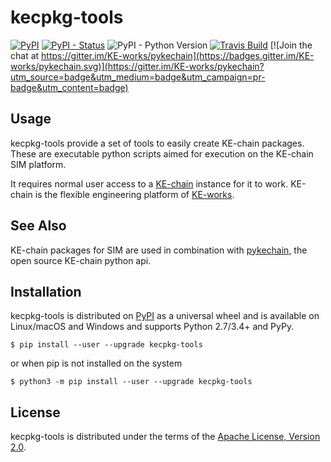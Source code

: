 kecpkg-tools
============

[![PyPI](https://img.shields.io/pypi/v/kecpkg-tools.svg)](https://pypi.python.org/pypi/kecpkg-tools)
[![PyPI - Status](https://img.shields.io/pypi/status/kecpkg-tools.svg)](https://pypi.python.org/pypi/kecpkg-tools)
![PyPI - Python Version](https://img.shields.io/pypi/pyversions/kecpkg-tools.svg)
[![Travis Build](https://travis-ci.org/KE-works/kecpkg-tools.svg?branch=master)](https://travis-ci.org/KE-works/kecpkg-tools)
[![Join the chat at https://gitter.im/KE-works/pykechain](https://badges.gitter.im/KE-works/pykechain.svg)](https://gitter.im/KE-works/pykechain?utm_source=badge&utm_medium=badge&utm_campaign=pr-badge&utm_content=badge)

Usage
-----

kecpkg-tools provide a set of tools to easily create KE-chain packages.
These are executable python scripts aimed for execution on the KE-chain
SIM platform.

It requires normal user access to a [KE-chain](http://www.ke-chain.com)
instance for it to work. KE-chain is the flexible engineering platform
of [KE-works](http://www.ke-works.com).

See Also
--------

KE-chain packages for SIM are used in combination with
[pykechain](https://github.com/KE-works/pykechain), the open source
KE-chain python api.

Installation
------------

kecpkg-tools is distributed on [PyPI](https://pypi.org) as a universal
wheel and is available on Linux/macOS and Windows and supports Python
2.7/3.4+ and PyPy.

``` {.sourceCode .bash}
$ pip install --user --upgrade kecpkg-tools
```

or when pip is not installed on the system

``` {.sourceCode .bash}
$ python3 -m pip install --user --upgrade kecpkg-tools
```

License
-------

kecpkg-tools is distributed under the terms of the [Apache License,
Version 2.0](https://choosealicense.com/licenses/apache-2.0).
